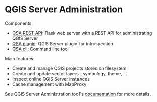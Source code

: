 # QGIS Server Administration

Components:

* [QSA REST API](https://pblottiere.github.io/QSA/qsa-api/): Flask web server with a REST API for administrating QGIS Server
* [QSA plugin](https://pblottiere.github.io/QSA/qsa-plugin/): QGIS Server plugin for introspection
* [QSA cli](https://pblottiere.github.io/QSA/qsa-cli/): Command line tool

Main features:
* Create and manage QGIS projects stored on filesystem
* Create and update vector layers : symbology, theme, ...
* Inspect online QGIS Server instances
* Cache management with MapProxy


See QGIS Server Administration tool's
[documentation](https://pblottiere.github.io/QSA/) for more details.
